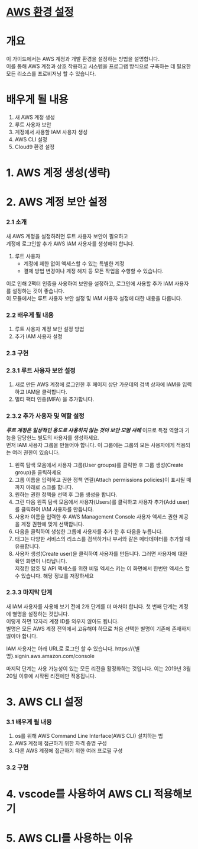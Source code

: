 # [AWS 환경 설정](https://aws.amazon.com/ko/getting-started/guides/setup-environment/module-two/)

# 개요

이 가이드에서는 AWS 계정과 개발 환경을 설정하는 방법을 설명합니다.  
이를 통해 AWS 계정과 상호 작용하고 시스템을 프로그램 방식으로 구축하는 데 필요한 모든 리소스를 프로비저닝 할 수 있습니다.

# 배우게 될 내용

1. 새 AWS 계정 생성
2. 루트 사용자 보안
3. 계정에서 사용할 IAM 사용자 생성
4. AWS CLI 설정
5. Cloud9 환경 설정

# 1. AWS 계정 생성(생략)

# 2. AWS 계정 보안 설정

### 2.1 소개

새 AWS 계정을 설정하려면 루트 사용자 보안이 필요하고  
계정에 로그인할 추가 AWS IAM 사용자를 생성해야 합니다.

1. 루트 사용자
   - 계정에 제한 없이 액세스할 수 있는 특별한 계정
   - 결제 방법 변경이나 계정 해지 등 모든 작업을 수행할 수 있습니다.

이로 인해 2팩터 인증을 사용하여 보안을 설정하고, 로그인에 사용할 추가 IAM 사용자를 설정하는 것이 좋습니다.  
이 모듈에서는 루트 사용자 보안 설정 및 IAM 사용자 설정에 대한 내용을 다룹니다.

### 2.2 배우게 될 내용

1. 루트 사용자 계정 보안 설정 방법
2. 추가 IAM 사용자 설정

### 2.3 구현

### 2.3.1 루트 사용자 보안 설정

1. 새로 만든 AWS 계정에 로그인한 후 페이지 상단 가운데의 검색 상자에 IAM을 입력하고 IAM을 클릭합니다.
2. 멀티 팩터 인증(MFA) 을 추가합니다.

### 2.3.2 추가 사용자 및 역할 설정

**_루트 계정은 일상적인 용도로 사용하지 않는 것이 보안 모범 사례_** 이므로 특정 역할과 기능을 담당한느 별도의 사용자를 생성하세요.  
먼저 IAM 사용자 그룹을 만들어야 합니다. 이 그룹에는 그룹의 모든 사용자에게 적용되는 여러 권한이 있습니다.

1. 왼쪽 탐색 모음에서 사용자 그룹(User groups)를 클릭한 후 그룹 생성(Create group)을 클릭하세요
2. 그룹 이름을 입력하고 권한 정책 연결(Attach permissions policies)이 표시될 때까지 아래로 스크롤 합니다.
3. 원하는 권한 정책을 선택 후 그룹 생성을 합니다.
4. 그런 다음 왼쪽 탐색 모음에서 사용자(Users)를 클릭하고 사용자 추가(Add user)를 클릭하여 IAM 사용자를 만듭니다.
5. 사용자 이름을 입력한 후 AWS Management Console 사용자 액세스 권한 제공을 계정 권한에 맞게 선택합니다.
6. 다음을 클릭하여 생성한 그룹에 사용자를 추가 한 후 다음을 누릅니다.
7. 태그는 다양한 서비스의 리소스를 검색하거나 부서와 같은 메타데이터를 추가할 때 유용합니다.
8. 사용자 생성(Create user)을 클릭하여 사용자를 만듭니다. 그러면 사용자에 대한 확인 화면이 나타납니다.  
   지정한 암호 및 API 액세스를 위한 비밀 엑세스 키는 이 화면에서 한번만 엑세스 할 수 있습니다. 해당 정보를 저장하세요

### 2.3.3 마지막 단계

새 IAM 사용자를 사용해 보기 전에 2개 단계를 더 마쳐야 합니다. 첫 번째 단계는 계정에 별명을 설정하는 것입니다.  
이렇게 하면 12자리 계정 ID를 외우지 않아도 됩니다.  
별명은 모든 AWS 계정 전역에서 고유해야 하므로 처음 선택한 별명이 기존에 존재하지 않아야 합니다.

IAM 사용자는 아래 URL로 로그인 할 수 있습니다.
https://{별명}.signin.aws.amazon.com/console

마지막 단계는 사용 가능성이 있는 모든 리전을 활정화하는 것입니다. 이는 2019년 3월 20일 이후에 시작된 리전에만 적용됩니다.

# 3. AWS CLI 설정

### 3.1 배우게 될 내용

1. os를 위해 AWS Command Line Interface(AWS CLI) 설치하는 법
2. AWS 계정에 접근하기 위한 자격 증명 구성
3. 다른 AWS 계정에 접근하기 위한 여러 프로필 구성

### 3.2 구현

# 4. vscode를 사용하여 AWS CLI 적용해보기

# 5. AWS CLI를 사용하는 이유
